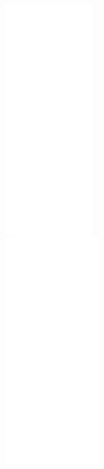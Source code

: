 <div>
  <img src="/metrics1.svg" width="46%" />
  &emsp;&emsp;
  <img src="/metrics2.svg" width="49%" />
</div>
